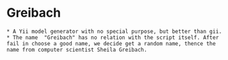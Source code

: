 Greibach
======
	* A Yii model generator with no special purpose, but better than gii.
	* The name  "Greibach" has no relation with the script itself. After fail in choose a good name, we decide get a random name, thence the name from computer scientist Sheila Greibach.
